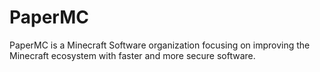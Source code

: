 # PaperMC

PaperMC is a Minecraft Software organization focusing on improving the Minecraft ecosystem with faster and more secure software.
